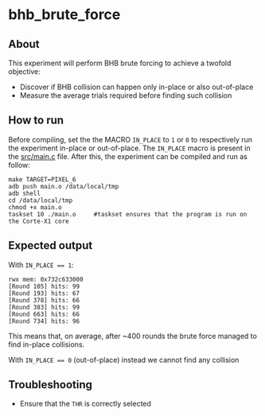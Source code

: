 # bhb\_brute\_force

## About

This experiment will perform BHB brute forcing to achieve a twofold objective:

* Discover if BHB collision can happen only in-place or also out-of-place
* Measure the average trials required before finding such collision

## How to run

Before compiling, set the the MACRO `IN_PLACE` to `1` or `0` to respectively run the experiment in-place or out-of-place.
The `IN_PLACE` macro is present in the [src/main.c](src/main.c) file.
After this, the experiment can be compiled and run as follow:


```
make TARGET=PIXEL_6
adb push main.o /data/local/tmp                                                                                                                                                                                                                               
adb shell
cd /data/local/tmp                                                                                                                                                                                                                                            
chmod +x main.o                                                                                                                                                                                                                                               
taskset 10 ./main.o     #taskset ensures that the program is run on the Corte-X1 core 
```

## Expected output

With `IN_PLACE == 1`:

```
rwx mem: 0x732c633000
[Round 105] hits: 99
[Round 193] hits: 67
[Round 378] hits: 66
[Round 383] hits: 99
[Round 663] hits: 66
[Round 734] hits: 96
```
This means that, on average, after ~400 rounds the brute force managed to find in-place collisions.

With `IN_PLACE == 0` (out-of-place) instead we cannot find any collision


## Troubleshooting

* Ensure that the `THR` is correctly selected
